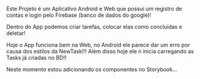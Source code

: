 Este Projeto é um Aplicativo Android e Web que possui um registro de contas e login pelo Firebase (banco de dados do google)!

Dentro do App podemos criar tarefas, colocar elas como concluidas e deletar!

Hoje o App funciona bem na Web, no Android ele parece dar um erro por causa dos estilos da NewTask!!!
Além disso hoje ele n inicia carregando as Tasks já criadas no BD!!

Neste momento estou adicionando os componentes no Storybook...
